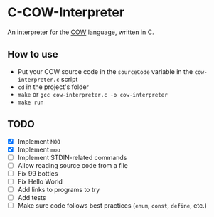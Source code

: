 # C-COW-Interpreter
An interpreter for the [COW](https://bigzaphod.github.io/COW/) language, written in C.

## How to use
- Put your COW source code in the `sourceCode` variable in the `cow-interpreter.c` script
- `cd` in the project's folder
- `make` or `gcc cow-interpreter.c -o cow-interpreter`
- `make run`

## TODO
- [x] Implement `MOO`
- [x] Implement `moo`
- [ ] Implement STDIN-related commands
- [ ] Allow reading source code from a file
- [ ] Fix 99 bottles
- [ ] Fix Hello World
- [ ] Add links to programs to try
- [ ] Add tests
- [ ] Make sure code follows best practices (`enum`, `const`, `define`, etc.)